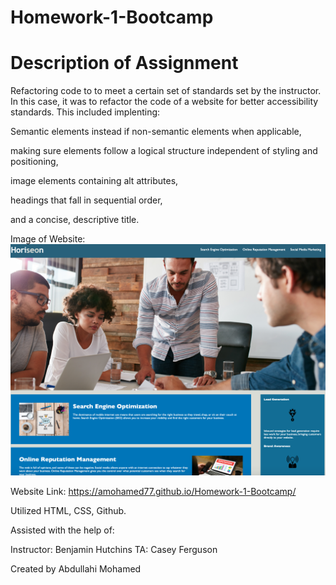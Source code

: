 # Homework-1-Bootcamp
<h1>Description of Assignment </h1>


Refactoring code to to meet a certain set of standards set by the instructor. In this case, it was to refactor the code of a website for better accessibility standards. This included implenting: 

Semantic elements instead if non-semantic elements when applicable,

making sure elements follow a logical structure independent of styling and positioning,

image elements containing alt attributes,

headings that fall in sequential order,

and a concise, descriptive title.

Image of Website:
![Screenshot](./assets/images/Screenshot.png)

 
Website Link: https://amohamed77.github.io/Homework-1-Bootcamp/

Utilized HTML, CSS, Github.

Assisted with the help of:

Instructor: Benjamin Hutchins 
TA: Casey Ferguson 

Created by Abdullahi Mohamed